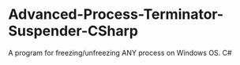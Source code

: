 # Advanced-Process-Terminator-Suspender-CSharp
A program for freezing/unfreezing ANY process on Windows OS. C#
